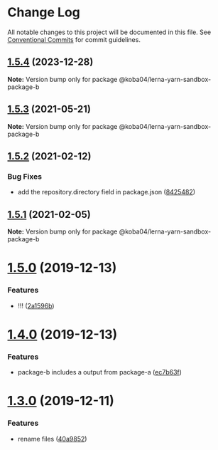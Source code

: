 # Change Log

All notable changes to this project will be documented in this file.
See [Conventional Commits](https://conventionalcommits.org) for commit guidelines.

## [1.5.4](https://github.com/koba04/lerna-yarn-sandbox/compare/@koba04/lerna-yarn-sandbox-package-b@1.5.3...@koba04/lerna-yarn-sandbox-package-b@1.5.4) (2023-12-28)

**Note:** Version bump only for package @koba04/lerna-yarn-sandbox-package-b





## [1.5.3](https://github.com/koba04/lerna-yarn-sandbox/compare/@koba04/lerna-yarn-sandbox-package-b@1.5.2...@koba04/lerna-yarn-sandbox-package-b@1.5.3) (2021-05-21)

**Note:** Version bump only for package @koba04/lerna-yarn-sandbox-package-b





## [1.5.2](https://github.com/koba04/lerna-yarn-sandbox/compare/@koba04/lerna-yarn-sandbox-package-b@1.5.1...@koba04/lerna-yarn-sandbox-package-b@1.5.2) (2021-02-12)


### Bug Fixes

* add the repository.directory field in package.json ([8425482](https://github.com/koba04/lerna-yarn-sandbox/commit/84254829de1f98ab43c93883e1c678a87947049a))





## [1.5.1](https://github.com/koba04/lerna-yarn-sandbox/compare/@koba04/lerna-yarn-sandbox-package-b@1.5.0...@koba04/lerna-yarn-sandbox-package-b@1.5.1) (2021-02-05)

**Note:** Version bump only for package @koba04/lerna-yarn-sandbox-package-b





# [1.5.0](https://github.com/koba04/lerna-yarn-sandbox/compare/@koba04/lerna-yarn-sandbox-package-b@1.4.0...@koba04/lerna-yarn-sandbox-package-b@1.5.0) (2019-12-13)


### Features

* !!! ([2a1596b](https://github.com/koba04/lerna-yarn-sandbox/commit/2a1596b29c570bbf5e9f7a8e54da69d2f55512b7))





# [1.4.0](https://github.com/koba04/lerna-yarn-sandbox/compare/@koba04/lerna-yarn-sandbox-package-b@1.3.0...@koba04/lerna-yarn-sandbox-package-b@1.4.0) (2019-12-13)


### Features

* package-b includes a output from  package-a ([ec7b63f](https://github.com/koba04/lerna-yarn-sandbox/commit/ec7b63f2a1ce6455f6344ad868fa87d91abe361f))





# [1.3.0](https://github.com/koba04/lerna-yarn-sandbox/compare/@koba04/lerna-yarn-sandbox-package-b@1.1.0...@koba04/lerna-yarn-sandbox-package-b@1.3.0) (2019-12-11)


### Features

* rename files ([40a9852](https://github.com/koba04/lerna-yarn-sandbox/commit/40a985216e036ea8feb5d376dd83e2a3789f110a))
